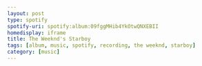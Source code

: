 ```yaml
---
layout: post
type: spotify
spotify-uri: spotify:album:09fggMHib4YkOtwQNXEBII
homedisplay: iframe
title: The Weeknd's Starboy
tags: [album, music, spotify, recording, the weeknd, starboy]
category: [music]
---
```

